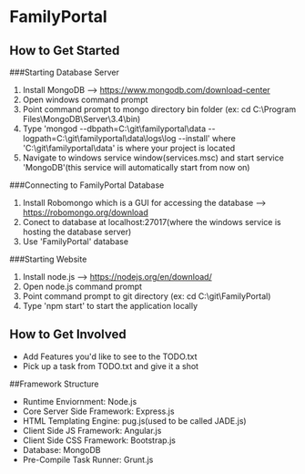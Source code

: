 # FamilyPortal

## How to Get Started
###Starting Database Server
1. Install MongoDB --> https://www.mongodb.com/download-center
2. Open windows command prompt
3. Point command prompt to mongo directory bin folder (ex: cd C:\Program Files\MongoDB\Server\3.4\bin)
4. Type 'mongod --dbpath=C:\git\familyportal\data --logpath=C:\git\familyportal\data\logs\log --install' where 'C:\git\familyportal\data' is where your project is located
5. Navigate to windows service window(services.msc) and start service 'MongoDB'(this service will automatically start from now on)

###Connecting to FamilyPortal Database
1. Install Robomongo which is a GUI for accessing the database --> https://robomongo.org/download
2. Conect to database at localhost:27017(where the windows service is hosting the database server)
3. Use 'FamilyPortal' database

###Starting Website
1. Install node.js --> https://nodejs.org/en/download/
2. Open node.js command prompt
3. Point command prompt to git directory (ex: cd C:\git\FamilyPortal)
4. Type 'npm start' to start the application locally

## How to Get Involved
- Add Features you'd like to see to the TODO.txt
- Pick up a task from TODO.txt and give it a shot

##Framework Structure
- Runtime Enviornment: Node.js
- Core Server Side Framework: Express.js
- HTML Templating Engine: pug.js(used to be called JADE.js)
- Client Side JS Framework: Angular.js
- Client Side CSS Framework: Bootstrap.js
- Database: MongoDB
- Pre-Compile Task Runner: Grunt.js
